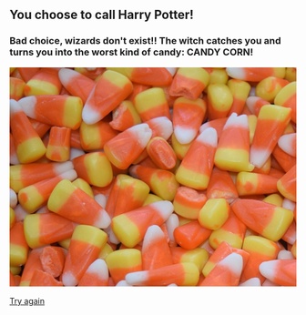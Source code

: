 ## You choose to call Harry Potter!
### Bad choice, wizards don't exist!! The witch catches you and turns you into the worst kind of candy: CANDY CORN!

![](../pictures/candy_corn.jpg)

[Try again](../README.md)
